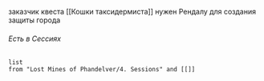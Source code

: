 заказчик квеста [[Кошки таксидермиста]]
нужен Рендалу для создания защиты города



###### Есть в Сессиях
```dataview
list
from "Lost Mines of Phandelver/4. Sessions" and [[]]
```